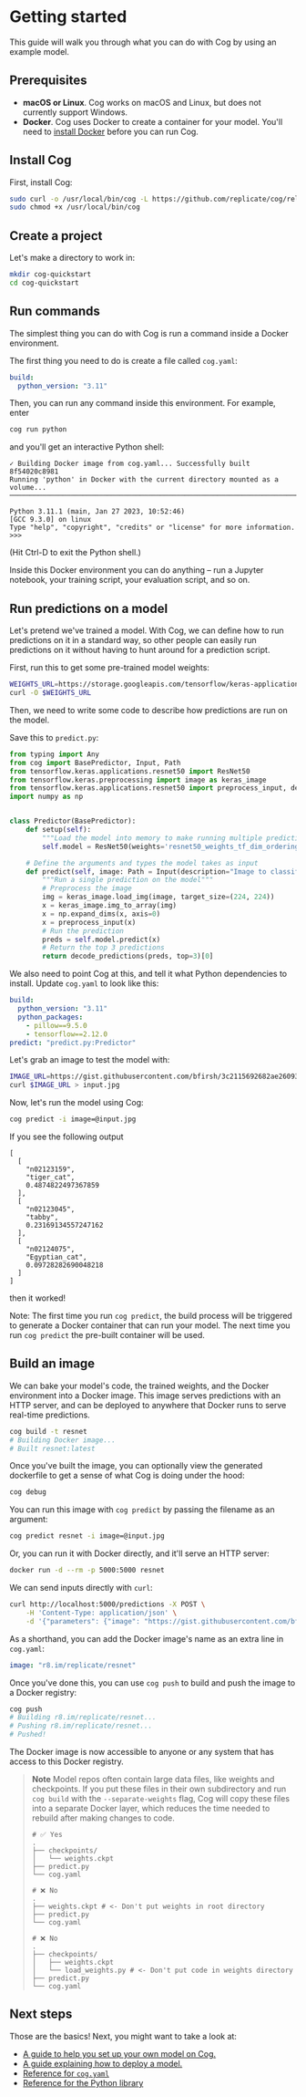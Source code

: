 # Getting started

This guide will walk you through what you can do with Cog by using an example model.

## Prerequisites

- **macOS or Linux**. Cog works on macOS and Linux, but does not currently support Windows.
- **Docker**. Cog uses Docker to create a container for your model. You'll need to [install Docker](https://docs.docker.com/get-docker/) before you can run Cog.

## Install Cog

First, install Cog:

```bash
sudo curl -o /usr/local/bin/cog -L https://github.com/replicate/cog/releases/latest/download/cog_`uname -s`_`uname -m`
sudo chmod +x /usr/local/bin/cog

```

## Create a project

Let's make a directory to work in:

```bash
mkdir cog-quickstart
cd cog-quickstart

```

## Run commands

The simplest thing you can do with Cog is run a command inside a Docker environment.

The first thing you need to do is create a file called `cog.yaml`:

```yaml
build:
  python_version: "3.11"
```

Then, you can run any command inside this environment. For example, enter

```bash
cog run python

```

and you'll get an interactive Python shell:

```none
✓ Building Docker image from cog.yaml... Successfully built 8f54020c8981
Running 'python' in Docker with the current directory mounted as a volume...
───────────────────────────────────────────────────────────────────────────────────────────────────────────────────────────

Python 3.11.1 (main, Jan 27 2023, 10:52:46)
[GCC 9.3.0] on linux
Type "help", "copyright", "credits" or "license" for more information.
>>>
```

(Hit Ctrl-D to exit the Python shell.)

Inside this Docker environment you can do anything – run a Jupyter notebook, your training script, your evaluation script, and so on.

## Run predictions on a model

Let's pretend we've trained a model. With Cog, we can define how to run predictions on it in a standard way, so other people can easily run predictions on it without having to hunt around for a prediction script.

First, run this to get some pre-trained model weights:

```bash
WEIGHTS_URL=https://storage.googleapis.com/tensorflow/keras-applications/resnet/resnet50_weights_tf_dim_ordering_tf_kernels.h5
curl -O $WEIGHTS_URL

```

Then, we need to write some code to describe how predictions are run on the model.

Save this to `predict.py`:

```python
from typing import Any
from cog import BasePredictor, Input, Path
from tensorflow.keras.applications.resnet50 import ResNet50
from tensorflow.keras.preprocessing import image as keras_image
from tensorflow.keras.applications.resnet50 import preprocess_input, decode_predictions
import numpy as np


class Predictor(BasePredictor):
    def setup(self):
        """Load the model into memory to make running multiple predictions efficient"""
        self.model = ResNet50(weights='resnet50_weights_tf_dim_ordering_tf_kernels.h5')

    # Define the arguments and types the model takes as input
    def predict(self, image: Path = Input(description="Image to classify")) -> Any:
        """Run a single prediction on the model"""
        # Preprocess the image
        img = keras_image.load_img(image, target_size=(224, 224))
        x = keras_image.img_to_array(img)
        x = np.expand_dims(x, axis=0)
        x = preprocess_input(x)
        # Run the prediction
        preds = self.model.predict(x)
        # Return the top 3 predictions
        return decode_predictions(preds, top=3)[0]
```

We also need to point Cog at this, and tell it what Python dependencies to install. Update `cog.yaml` to look like this:

```yaml
build:
  python_version: "3.11"
  python_packages:
    - pillow==9.5.0
    - tensorflow==2.12.0
predict: "predict.py:Predictor"
```

Let's grab an image to test the model with:

```bash
IMAGE_URL=https://gist.githubusercontent.com/bfirsh/3c2115692682ae260932a67d93fd94a8/raw/56b19f53f7643bb6c0b822c410c366c3a6244de2/mystery.jpg
curl $IMAGE_URL > input.jpg

```

Now, let's run the model using Cog:

```bash
cog predict -i image=@input.jpg

```

If you see the following output

```
[
  [
    "n02123159",
    "tiger_cat",
    0.4874822497367859
  ],
  [
    "n02123045",
    "tabby",
    0.23169134557247162
  ],
  [
    "n02124075",
    "Egyptian_cat",
    0.09728282690048218
  ]
]
```

then it worked!

Note: The first time you run `cog predict`, the build process will be triggered to generate a Docker container that can run your model. The next time you run `cog predict` the pre-built container will be used.

## Build an image

We can bake your model's code, the trained weights, and the Docker environment into a Docker image. This image serves predictions with an HTTP server, and can be deployed to anywhere that Docker runs to serve real-time predictions.

```bash
cog build -t resnet
# Building Docker image...
# Built resnet:latest

```

Once you've built the image, you can optionally view the generated dockerfile to get a sense of what Cog is doing under the hood:

```bash
cog debug
```

You can run this image with `cog predict` by passing the filename as an argument:

```bash
cog predict resnet -i image=@input.jpg

```

Or, you can run it with Docker directly, and it'll serve an HTTP server:

```bash
docker run -d --rm -p 5000:5000 resnet

```

We can send inputs directly with `curl`:

```bash
curl http://localhost:5000/predictions -X POST \
    -H 'Content-Type: application/json' \
    -d '{"parameters": {"image": "https://gist.githubusercontent.com/bfirsh/3c2115692682ae260932a67d93fd94a8/raw/56b19f53f7643bb6c0b822c410c366c3a6244de2/mystery.jpg"}}'

```

As a shorthand, you can add the Docker image's name as an extra line in `cog.yaml`:

```yaml
image: "r8.im/replicate/resnet"
```

Once you've done this, you can use `cog push` to build and push the image to a Docker registry:

```bash
cog push
# Building r8.im/replicate/resnet...
# Pushing r8.im/replicate/resnet...
# Pushed!
```

The Docker image is now accessible to anyone or any system that has access to this Docker registry.

> **Note**
> Model repos often contain large data files, like weights and checkpoints. If you put these files in their own subdirectory and run `cog build` with the `--separate-weights` flag, Cog will copy these files into a separate Docker layer, which reduces the time needed to rebuild after making changes to code.
>
> ```shell
> # ✅ Yes
> .
> ├── checkpoints/
> │   └── weights.ckpt
> ├── predict.py
> └── cog.yaml
>
> # ❌ No
> .
> ├── weights.ckpt # <- Don't put weights in root directory
> ├── predict.py
> └── cog.yaml
>
> # ❌ No
> .
> ├── checkpoints/
> │   ├── weights.ckpt
> │   └── load_weights.py # <- Don't put code in weights directory
> ├── predict.py
> └── cog.yaml
> ```

## Next steps

Those are the basics! Next, you might want to take a look at:

- [A guide to help you set up your own model on Cog.](getting-started-own-model.md)
- [A guide explaining how to deploy a model.](deploy.md)
- [Reference for `cog.yaml`](yaml.md)
- [Reference for the Python library](python.md)
